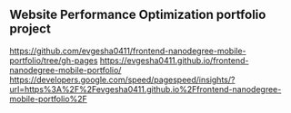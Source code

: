 ## Website Performance Optimization portfolio project
https://github.com/evgesha0411/frontend-nanodegree-mobile-portfolio/tree/gh-pages
https://evgesha0411.github.io/frontend-nanodegree-mobile-portfolio/
https://developers.google.com/speed/pagespeed/insights/?url=https%3A%2F%2Fevgesha0411.github.io%2Ffrontend-nanodegree-mobile-portfolio%2F
